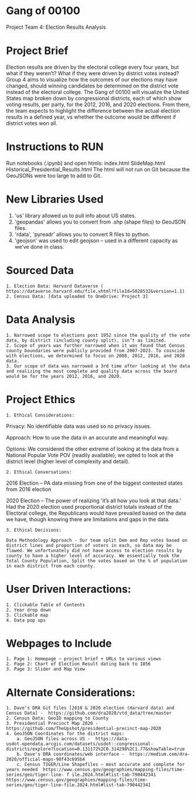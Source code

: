 # Gang of 00100
Project Team 4: Election Results Analysis

# Project Brief
Election results are driven by the electoral college every four years, but what if they weren’t? What if they were driven by district votes instead? Group 4 aims to visualize how the outcomes of our elections may have changed, should winning candidates be determined on the district vote instead of the electoral college.
The Gang of 00100 will visualize the United States map broken down by congressional districts, each of which show voting results, per party, for the 2012, 2016, and 2020 elections. From there, the team expects to highlight the difference between the actual election results in a defined year, vs whether the outcome would be different if district votes won all.

# Instructions to RUN
Run notebooks (.ipynb) and open htmls:
index.html SlideMap.html Historical_Presidential_Results.html
The html will not run on Git because the GeoJSONs were too large to add to Git.

# New Libraries Used
1. 'us' library allowed us to pull info about US states.
2. 'geopandas' allows you to convert from .shp (shape files) to GeoJSON files.
3. 'rdata', 'pyreadr' allows you to convert R files to python.
4. 'geojson' was used to edit geojson – used in a different capacity as we’ve done in class.
   
# Sourced Data
	1. Election Data: Harvard Dataverse ( https://dataverse.harvard.edu/file.xhtml?fileId=5028532&version=1.1)
	2. Census Data: [data uploaded to OneDrive: Project 3]
 
# Data Analysis
	1. Narrowed scope to elections post 1952 since the quality of the vote data, by district (including county split), isn’t as limited.
	2. Scope of years was further narrowed when it was found that Census county boundaries were publicly provided from 2007-2023. To coincide with elections, we determined to focus on 2008, 2012, 2016, and 2020 data.
	3. Our scope of data was narrowed a 3rd time after looking at the data and realizing the most complete and quality data across the board would be for the years 2012, 2016, and 2020.
 
# Project Ethics
	1. Ethical Considerations:
   
   Privacy: No identifiable data was used so no privacy issues. 
   
   Approach: How to use the data in an accurate and meaningful way. 
   
   Options: We considered the other extreme of looking at the data from a National Popular Vote POV (readily available); we opted to look at the district level (higher level of complexity and detail).
   
	2. Ethical Conversations: 
   2016 Election – PA data missing from one of the biggest contested states from 2016 election 
   
   2020 Election – The power of realizing 'it’s all how you look at that data.' Had the 2020 election used proportional district totals instead of the Electoral college, the Republicans would have prevailed based on the data we have, though knowing there are limitations and gaps in the data.
   
   	3. Ethical Decisions:
    
    Data Methodology Approach - Our team split Dem and Rep votes based on district lines and proportion of voters in each, so data may be flawed. We unfortunately did not have access to election results by county to have a higher level of accuracy. We essentially took the Total County Population, Split the votes based on the % of population in each district from each county.

# User Driven Interactions:
	1. Clickable Table of Contents
	2. Year drop down
	3. Clickable map
	4. Data pop ups 
 
# Webpages to Include
	1. Page 1: Homepage – project brief + URLs to various views
	2. Page 2: Chart of Election Result dating back to 1856
	3. Page 3: Slider and Map View
 
# Alternate Considerations:
	1. Dave’s DRA Git files [2010 & 2020 election (Harvard data) and Census Data] -  https://github.com/dra2020/vtd_data/tree/master
	2. Census Data: GeoID mapping to County
	3. Presidential Precinct Map 2020 -  https://github.com/TheUpshot/presidential-precinct-map-2020
	4. GeoJSON Coordinates for the district maps:
		a. GeoJSON files across US -  https://data-usdot.opendata.arcgis.com/datasets/usdot::congressional-districts/explore?location=0.131172%2C0.314298%2C1.77&showTable=true
		b. Dave's DRA coordinates/web interface -  https://medium.com/dra-2020/official-maps-90f43c695b4
		c. Census TIGER/Line Shapefiles – most accurate and complete for years needed  https://www.census.gov/geographies/mapping-files/time-series/geo/tiger-line- f ile.2024.html#list-tab-790442341  https://www.census.gov/geographies/mapping-files/time-series/geo/tiger-line-file.2024.html#list-tab-790442341


